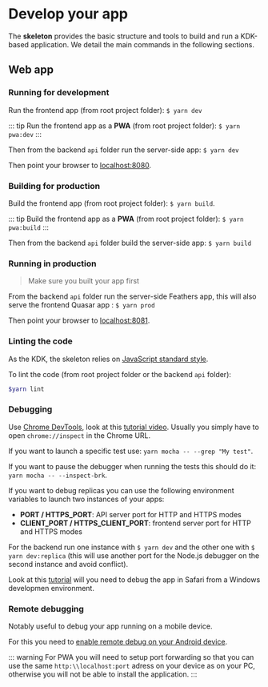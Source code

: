 # Develop your app

The **skeleton** provides the basic structure and tools to build and run a KDK-based application. We detail the main commands in the following sections.

## Web app

### Running for development

Run the frontend app (from root project folder): `$ yarn dev`

::: tip
Run the frontend app as a **PWA** (from root project folder): `$ yarn pwa:dev`
:::

Then from the backend `api` folder run the server-side app: `$ yarn dev`

Then point your browser to [localhost:8080](http://localhost:8080).

### Building for production

Build the frontend app (from root project folder): `$ yarn build`.

::: tip
Build the frontend app as a **PWA** (from root project folder): `$ yarn pwa:build`
:::

Then from the backend `api` folder build the server-side app: `$ yarn build`

### Running in production

> Make sure you built your app first

From the backend `api` folder run the server-side Feathers app, this will also serve the frontend Quasar app : `$ yarn prod`

Then point your browser to [localhost:8081](http://localhost:8081).

### Linting the code

As the KDK, the skeleton relies on [JavaScript standard style](https://github.com/feross/standard).

To lint the code (from root project folder or the backend `api` folder):

```bash
$yarn lint
```

### Debugging

Use [Chrome DevTools](https://medium.com/@paul_irish/debugging-node-js-nightlies-with-chrome-devtools-7c4a1b95ae27), look at this [tutorial video](https://www.youtube.com/watch?v=Xb_0awoShR8). Usually you simply have to open `chrome://inspect` in the Chrome URL.

If you want to launch a specific test use: `yarn mocha -- --grep "My test"`.

If you want to pause the debugger when running the tests this should do it: `yarn mocha -- --inspect-brk`.

If you want to debug replicas you can use the following environment variables to launch two instances of your apps:
* **PORT / HTTPS_PORT**: API server port for HTTP and HTTPS modes
* **CLIENT_PORT / HTTPS_CLIENT_PORT**: frontend server port for HTTP and HTTPS modes

For the backend run one instance with `$ yarn dev` and the other one with `$ yarn dev:replica` (this will use another port for the Node.js debugger on the second instance and avoid conflict).

Look at this [tutorial](https://washamdev.com/debug-a-website-in-ios-safari-on-windows/) will you need to debug the app in Safari from a Windows developmen environment.

### Remote debugging

Notably useful to debug your app running on a mobile device.

For this you need to [enable remote debug on your Android device](https://developer.chrome.com/docs/devtools/remote-debugging/).

::: warning
For PWA you will need to setup port forwarding so that you can use the same `http:\\localhost:port` adress on your device as on your PC, otherwise you will not be able to install the application.
:::
